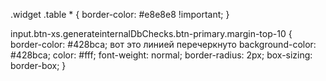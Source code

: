 .widget .table * {
    border-color: #e8e8e8 !important;
}

input.btn-xs.generateinternalDbChecks.btn-primary.margin-top-10 {
    border-color: #428bca; вот это линией перечеркнуто
    background-color: #428bca;
    color: #fff;
    font-weight: normal;
    border-radius: 2px;
    box-sizing: border-box;
}
